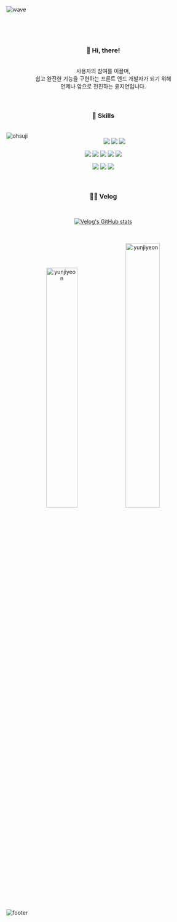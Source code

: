 ![wave](https://capsule-render.vercel.app/api?type=wave&color=fff000&height=200&text=%20)

<br><br><br>
### **<div align="center">👋 Hi, there!</div>**
<div align="center">
<br>
사용자의 참여를 이끌며,<br>
쉽고 완전한 기능을 구현하는 프론트 엔드 개발자가 되기 위해<br> 
언제나 앞으로 전진하는 윤지연입니다.<br><br><br>
 
### 🚀 Skills 
 
 <br>
 
 <img align="left" src="https://github-readme-stats.vercel.app/api/top-langs?username=yunjiyeon&theme=flag-india&show_icons=true&locale=en&layout=compact" alt="ohsuji" />
 
<img src="https://img.shields.io/badge/html5-181823?style=for-the-badge&logo=html5&logoColor=white"> <img src="https://img.shields.io/badge/css3-181823?style=for-the-badge&logo=css3&logoColor=white"> <img src="https://img.shields.io/badge/sass-181823?style=for-the-badge&logo=sass&logoColor=white"> 
  
  <img src="https://img.shields.io/badge/javascript-181823?style=for-the-badge&logo=javascript&logoColor=white"> <img src="https://img.shields.io/badge/jQuery-181823?style=for-the-badge&logo=jQuery&logoColor=white"> <img src="https://img.shields.io/badge/react-181823?style=for-the-badge&logo=react&logoColor=white"> <img src="https://img.shields.io/badge/vue.js-181823?style=for-the-badge&logo=vue.js&logoColor=white"> <img src="https://img.shields.io/badge/netlify-181823?style=for-the-badge&logo=netlify&logoColor=white"> 
  
 <img src="https://img.shields.io/badge/Figma-181823?style=for-the-badge&logo=Figma&logoColor=white"> <img src="https://img.shields.io/badge/Adobe Photoshop-181823?style=for-the-badge&logo=Adobe Photoshop&logoColor=white"> <img src="https://img.shields.io/badge/PWA-181823?style=for-the-badge&logo=PWA&logoColor=white"><br><br><br>
 
 ### ✍🏻 Velog
 
 <br>
 
 [![Velog's GitHub stats](https://velog-readme-stats.vercel.app/api?name=uoah)](https://velog.io/@uoah) 
 
<br><br>
 <img width=40% src="https://github-readme-stats.vercel.app/api?username=yunjiyeon&theme=flag-india&show_icons=true&locale=en" alt="yunjiyeon" /> 
 <img width=42% src="https://github-readme-streak-stats.herokuapp.com/?user=yunjiyeon&theme=flag-india" alt="yunjiyeon" />
  
</div>
<br><br>
<br><br>

![footer](https://capsule-render.vercel.app/api?type=wave&color=539165&height=200&section=footer&text=&fontSize=90)


<!--
**yunjiyeon/yunjiyeon** is a ✨ _special_ ✨ repository because its `README.md` (this file) appears on your GitHub profile.

Here are some ideas to get you started:

- 🔭 I’m currently working on ...
- 🌱 I’m currently learning ...
- 👯 I’m looking to collaborate on ...
- 🤔 I’m looking for help with ...
- 💬 Ask me about ...
- 📫 How to reach me: ...
- 😄 Pronouns: ...
- ⚡ Fun fact: ...
-->
